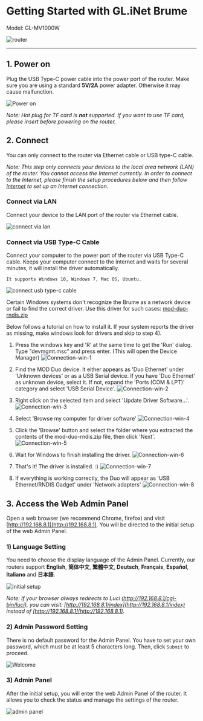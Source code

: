 # Getting Started with GL.iNet Brume

Model: GL-MV1000W

![router](https://static.gl-inet.com/docs/en/3/setup/brume/first-time_setup/SETUP_NEW1.png)

---

## 1. Power on

Plug the USB Type-C power cable into the power port of the router. Make sure you are using a standard **5V/2A** power adapter. Otherwise it may cause malfunction.

![Power on](https://static.gl-inet.com/docs/en/3/setup/slate/first-time_setup/power1.jpg)


*Note: Hot plug for TF card is **not** supported. If you want to use TF card, please insert before powering on the router.*

## 2. Connect 

You can only connect to the router via Ethernet cable or USB type-C cable.

*Note: This step only connects your devices to the local area network (LAN) of the router. You cannot access the Internet currently. In order to connect to the Internet, please finish the setup procedures below and then follow [Internet](internet.md) to set up an Internet connection.*

### Connect via LAN 
Connect your device to the LAN port of the router via Ethernet cable.

![connect via lan](https://static.gl-inet.com/docs/en/3/setup/slate/first-time_setup/connect.jpg)

### Connect via USB Type-C Cable

Connect your computer to the power port of the router via USB Type-C cable. Keeps your computer connect to the internet and waits for several minutes, it will install the driver automatically.

    It supports Windows 10, Windows 7, Mac OS, Ubuntu.

![connect usb type-c cable](https://static.gl-inet.com/docs/en/3/setup/slate/first-time_setup/power1.jpg)

Certain Windows systems don't recognize the Brume as a network device or fail to find the correct driver.
Use this driver for such cases: <a href="https://static.gl-inet.com/docs/en/3/setup/brume/first-time_setup/mod-duo-rndis.zip" target="_blank">mod-duo-rndis.zip</a>

Below follows a tutorial on how to install it.
If your system reports the driver as missing, make windows look for drivers and skip to step 4).

1. Press the windows key and 'R' at the same time to get the 'Run' dialog. Type "devmgmt.msc" and press enter. (This will open the Device Manager)
![Connection-win-1](https://static.gl-inet.com/docs/en/3/setup/brume/first-time_setup/Connection-win-1.png)

2. Find the MOD Duo device. It either appears as 'Duo Ethernet' under 'Unknown devices' or as a USB Serial device.
If you have 'Duo Ethernet' as unknown device, select it.
If not, expand the 'Ports (COM & LPT)' category and select 'USB Serial Device'.
![Connection-win-2](https://static.gl-inet.com/docs/en/3/setup/brume/first-time_setup/Connection-win-2.png)

3. Right click on the selected item and select 'Update Driver Software...'.
![Connection-win-3](https://static.gl-inet.com/docs/en/3/setup/brume/first-time_setup/Connection-win-3.png)

4. Select 'Browse my computer for driver software'
![Connection-win-4](https://static.gl-inet.com/docs/en/3/setup/brume/first-time_setup/Connection-win-4.png)

5. Click the 'Browse' button and select the folder where you extracted the contents of the mod-duo-rndis.zip file, then click 'Next'.
![Connection-win-5](https://static.gl-inet.com/docs/en/3/setup/brume/first-time_setup/Connection-win-5.png)

6. Wait for Windows to finish installing the driver.
![Connection-win-6](https://static.gl-inet.com/docs/en/3/setup/brume/first-time_setup/Connection-win-6.png)

7. That's it! The driver is installed. :)
![Connection-win-7](https://static.gl-inet.com/docs/en/3/setup/brume/first-time_setup/Connection-win-7.png)

8. If everything is working correctly, the Duo will appear as 'USB Ethernet/RNDIS Gadget' under 'Network adapters'
![Connection-win-8](https://static.gl-inet.com/docs/en/3/setup/brume/first-time_setup/Connection-win-8.png)

## 3. Access the Web Admin Panel

Open a web browser (we recommend Chrome, firefox) and visit [http://192.168.8.1](http://192.168.8.1). You will be directed to the initial setup of the web Admin Panel.

### 1) Language Setting
You need to choose the display language of the Admin Panel. Currently, our routers support **English**, **简体中文**, **繁體中文**, **Deutsch**, **Français**, **Español**, **Italiano** and **日本語**. 

![initial setup](https://static.gl-inet.com/docs/en/3/setup/brume-w/first-time_setup/welcome_2.jpg)

*Note: If your browser always redirects to Luci (http://192.168.8.1/cgi-bin/luci), you can  visit: [http://192.168.8.1/index](http://192.168.8.1/index) instead of [http://192.168.8.1](http://192.168.8.1).*

### 2) Admin Password Setting
There is no default password for the Admin Panel. You have to set your own password, which must be at least 5 characters long. Then, click `Submit` to proceed.

![Welcome](https://static.gl-inet.com/docs/en/3/setup/first-time_setup/password.jpg)

### 3) Admin Panel
After the initial setup, you will enter the web Admin Panel of the router. It allows you to check the status and manage the settings of the router.

![admin panel](https://static.gl-inet.com/docs/en/3/setup/brume-w/first-time_setup/main_ui.jpg)